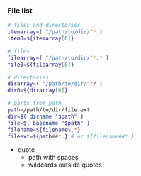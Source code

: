### File list
```sh
# files and directories
itemarray=( "/path/to/dir/"* )
item0=${itemarray[0]}

# files
filearray=( "/path/to/dir/"*.* )
file0=${filearray[0]}

# directories
dirarray=( "/path/to/dir/"*/ )
dir0=${dirarray[0]}

# parts from path
path=/path/to/dir/file.ext
dir=$( dirname "$path" )
file=$( basename "$path" )
filename=${filename%.*}
fileext=${path##*.} # or ${filename##*.}
```
- quote 
	- path with spaces
	- wildcards outside quotes
